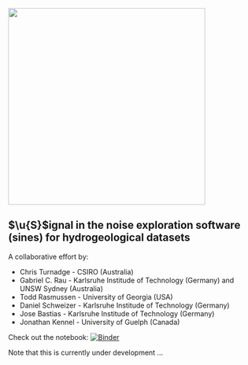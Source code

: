 <img src="https://github.com/hydrogeoscience/HydroGeoSines/blob/master/HGS_v0.jpg" width="400" />

## $\u{S}$ignal in the noise exploration software (sines) for hydrogeological datasets

A collaborative effort by: 
* Chris Turnadge - CSIRO (Australia)
* Gabriel C. Rau - Karlsruhe Institude of Technology (Germany) and UNSW Sydney (Australia)
* Todd Rasmussen - University of Georgia (USA)
* Daniel Schweizer - Karlsruhe Institude of Technology (Germany)
* Jose Bastias - Karlsruhe Institude of Technology (Germany)
* Jonathan Kennel - University of Guelph (Canada)

Check out the notebook: [![Binder](https://mybinder.org/badge_logo.svg)](https://github.com/hydrogeoscience/HydroGeoSines/blob/master/hydrogeosines_demo_v0.ipynb)

Note that this is currently under development ...
